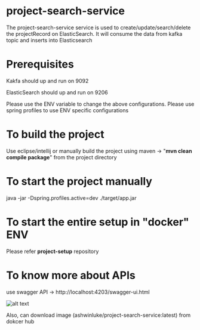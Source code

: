 # project-search-service

The project-search-service service is used to create/update/search/delete the projectRecord on ElasticSearch. It will
consume the data from kafka topic and inserts into Elasticsearch

# Prerequisites

Kakfa should up and run on 9092

ElasticSearch should up and run on 9206

Please use the ENV variable to change the above configurations. Please use spring profiles to use ENV specific
configurations

# To build the project

Use eclipse/intellij or manually build the project using maven -> "**mvn clean compile package**" from the project
directory

# To start the project manually

java -jar -Dspring.profiles.active=dev ./target/app.jar

# To start the entire setup in "docker" ENV

Please refer **project-setup** repository

# To know more about APIs

use swagger API -> http://localhost:4203/swagger-ui.html

![alt text](https://github.com/ashwinluke/Images/blob/main/project-search-service.png)

Also, can download image (ashwinluke/project-search-service:latest) from dokcer hub
